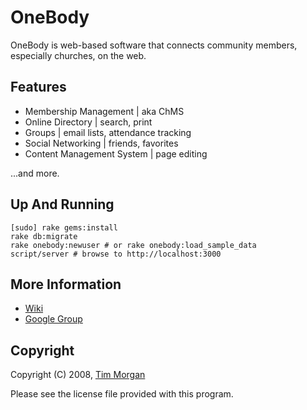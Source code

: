 OneBody
=======

OneBody is web-based software that connects community members, especially churches, on the web.

Features
--------

* Membership Management | aka ChMS
* Online Directory | search, print
* Groups | email lists, attendance tracking
* Social Networking | friends, favorites
* Content Management System | page editing

...and more.

Up And Running
--------------

    [sudo] rake gems:install
    rake db:migrate
    rake onebody:newuser # or rake onebody:load_sample_data
    script/server # browse to http://localhost:3000

More Information
----------------

* [Wiki](http://github.com/seven1m/onebody/wikis)
* [Google Group](http://groups.google.com/group/onebodyapp)

Copyright
---------

Copyright (C) 2008, [Tim Morgan](http://timmorgan.org)

Please see the license file provided with this program.
